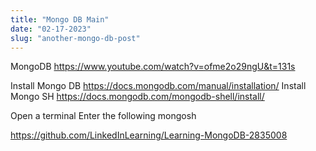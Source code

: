 ```yaml
---
title: "Mongo DB Main"
date: "02-17-2023"
slug: "another-mongo-db-post"
---
```


MongoDB
https://www.youtube.com/watch?v=ofme2o29ngU&t=131s

Install Mongo DB https://docs.mongodb.com/manual/installation/
Install Mongo SH https://docs.mongodb.com/mongodb-shell/install/

Open a terminal
Enter the following
mongosh

https://github.com/LinkedInLearning/Learning-MongoDB-2835008
